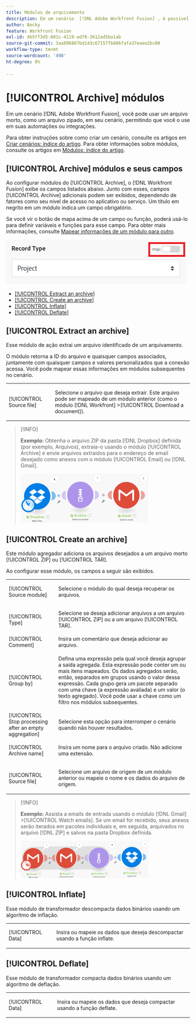 ```yaml
---
title: Módulos de arquivamento
description: Em um cenário  [!DNL Adobe Workfront Fusion] , é possível conectar um arquivo, como um arquivo compactado, a vários aplicativos e serviços de terceiros. Por exemplo, você pode configurar um cenário que
author: Becky
feature: Workfront Fusion
exl-id: 4b5ff3d5-601c-4119-ad70-3612ad5ba1ab
source-git-commit: 3aa896867bd143c67157fb886fafa37eaee2bc00
workflow-type: tm+mt
source-wordcount: '498'
ht-degree: 0%

---
```


# [!UICONTROL Archive] módulos

Em um cenário [!DNL Adobe Workfront Fusion], você pode usar um arquivo morto, como um arquivo zipado, em seu cenário, permitindo que você o use em suas automações ou integrações.

Para obter instruções sobre como criar um cenário, consulte os artigos em [Criar cenários: índice do artigo](/help/workfront-fusion/create-scenarios/create-scenarios-toc.md). Para obter informações sobre módulos, consulte os artigos em [Módulos: índice do artigo](/help/workfront-fusion/references/modules/modules-toc.md).

## [!UICONTROL Archive] módulos e seus campos

Ao configurar módulos do [!UICONTROL Archive], o [!DNL Workfront Fusion] exibe os campos listados abaixo. Junto com esses, campos [!UICONTROL Archive] adicionais podem ser exibidos, dependendo de fatores como seu nível de acesso no aplicativo ou serviço. Um título em negrito em um módulo indica um campo obrigatório.

Se você vir o botão de mapa acima de um campo ou função, poderá usá-lo para definir variáveis e funções para esse campo. Para obter mais informações, consulte [Mapear informações de um módulo para outro](/help/workfront-fusion/create-scenarios/map-data/map-data-from-one-to-another.md).

![Alternância de mapa](/help/workfront-fusion/references/apps-and-modules/assets/map-toggle-350x74.png)

* [[!UICONTROL Extract an archive]](#extract-an-archive)
* [[!UICONTROL Create an archive]](#create-an-archive)
* [[!UICONTROL Inflate]](#inflate)
* [[!UICONTROL Deflate]](#deflate)

## [!UICONTROL Extract an archive]

Esse módulo de ação extrai um arquivo identificado de um arquivamento.

O módulo retorna a ID do arquivo e quaisquer campos associados, juntamente com quaisquer campos e valores personalizados que a conexão acessa. Você pode mapear essas informações em módulos subsequentes no cenário.

<table style="table-layout:auto">
 <col> 
 <col> 
 <tbody> 
  <tr> 
   <td>[!UICONTROL Source file]</td> 
   <td> <p> Selecione o arquivo que deseja extrair. Este arquivo pode ser mapeado de um módulo anterior (como o módulo [!DNL Workfront] &gt;[!UICONTROL Download a document]).</p>  </td> 
  </tr> 
 </tbody> 
</table>

>[!INFO]
>
>**Exemplo:** Obtenha o arquivo ZIP da pasta [!DNL Dropbox] definida (por exemplo, Arquivos), extraia-o usando o módulo [!UICONTROL Archive] e envie arquivos extraídos para o endereço de email desejado como anexos com o módulo [!UICONTROL Email] ou [!DNL Gmail].
>
>![Exemplo de Dropbox](/help/workfront-fusion/references/apps-and-modules/assets/example-dropbox-350x134.png)

## [!UICONTROL Create an archive]

Este módulo agregador adiciona os arquivos desejados a um arquivo morto [!UICONTROL ZIP] ou [!UICONTROL TAR].

Ao configurar esse módulo, os campos a seguir são exibidos.

<table style="table-layout:auto"> 
 <col> 
 <col> 
 <tbody> 
  <tr> 
   <td>[!UICONTROL Source module]</td> 
   <td> <p> Selecione o módulo do qual deseja recuperar os arquivos.</p> </td> 
  </tr> 
  <tr> 
   <td>[!UICONTROL Type] </td> 
   <td> <p>Selecione se deseja adicionar arquivos a um arquivo [!UICONTROL ZIP] ou a um arquivo [!UICONTROL TAR].</p> </td> 
  </tr> 
  <tr> 
   <td>[!UICONTROL Comment]</td> 
   <td>Insira um comentário que deseja adicionar ao arquivo.</td> 
  </tr> 
  <tr> 
   <td>[!UICONTROL Group by]</td> 
   <td> <p>Defina uma expressão pela qual você deseja agrupar a saída agregada. Esta expressão pode conter um ou mais itens mapeados. Os dados agregados serão, então, separados em grupos usando o valor dessa expressão. Cada grupo gera um pacote separado com uma chave (a expressão avaliada) e um valor (o texto agregado). Você pode usar a chave como um filtro nos módulos subsequentes.</p> </td> 
  </tr> 
  <tr> 
   <td>[!UICONTROL Stop processing after an empty aggregation]</td> 
   <td>Selecione esta opção para interromper o cenário quando não houver resultados.</td> 
  </tr> 
  <tr> 
   <td>[!UICONTROL Archive name]</td> 
   <td> <p> Insira um nome para o arquivo criado. Não adicione uma extensão.</p> </td> 
  </tr> 
  <tr> 
   <td>[!UICONTROL Source file]</td> 
   <td> <p>Selecione um arquivo de origem de um módulo anterior ou mapeie o nome e os dados do arquivo de origem.</p> </td> 
  </tr> 
 </tbody> 
</table>

>[!INFO]
>
>**Exemplo:** Assista a emails de entrada usando o módulo [!DNL Gmail] >[!UICONTROL Watch emails]. Se um email for recebido, seus anexos serão iterados em pacotes individuais e, em seguida, arquivados no arquivo [!DNL ZIP] e salvos na pasta Dropbox definida.
>
>![Exemplo Do Gmail](/help/workfront-fusion/references/apps-and-modules/assets/example-gmail-350x102.png)

## [!UICONTROL Inflate]

Esse módulo de transformador descompacta dados binários usando um algoritmo de inflação.

<table style="table-layout:auto">
 <col> 
 <col> 
 <tbody> 
  <tr> 
   <td>[!UICONTROL Data] </td> 
   <td> <p>Insira ou mapeie os dados que deseja descompactar usando a função inflate.</p> </td> 
  </tr> 
 </tbody> 
</table>

## [!UICONTROL Deflate]

Esse módulo de transformador compacta dados binários usando um algoritmo de deflação.

<table style="table-layout:auto">
 <col> 
 <col> 
 <tbody> 
  <tr> 
   <td>[!UICONTROL Data] </td> 
   <td> <p>Insira ou mapeie os dados que deseja compactar usando a função deflate.</p> </td> 
  </tr> 
 </tbody> 
</table>

